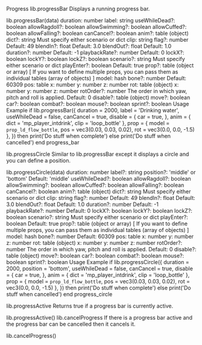 Progress
lib.progressBar
Displays a running progress bar.

lib.progressBar(data)
duration: number
label: string
useWhileDead?: boolean
allowRagdoll?: boolean
allowSwimming?: boolean
allowCuffed?: boolean
allowFalling?: boolean
canCancel?: boolean
anim?: table (object)
dict?: string
Must specify either scenario or dict
clip: string
flag?: number
Default: 49
blendIn?: float
Default: 3.0
blendOut?: float
Default: 1.0
duration?: number
Default: -1
playbackRate?: number
Default: 0
lockX?: boolean
lockY?: boolean
lockZ?: boolean
scenario?: string
Must specify either scenario or dict
playEnter?: boolean
Default: true
prop?: table (object or array)
[ If you want to define multiple props, you can pass them as individual tables (array of objects) ]
model: hash
bone?: number
Default: 60309
pos: table
x: number
y: number
z: number
rot: table (object)
x: number
y: number
z: number
rotOrder?: number
The order in which yaw, pitch and roll is applied.
Default: 0
disable?: table (object)
move?: boolean
car?: boolean
combat?: boolean
mouse?: boolean
sprint?: boolean
Usage Example
if lib.progressBar({
    duration = 2000,
    label = 'Drinking water',
    useWhileDead = false,
    canCancel = true,
    disable = {
        car = true,
    },
    anim = {
        dict = 'mp_player_intdrink',
        clip = 'loop_bottle'
    },
    prop = {
        model = `prop_ld_flow_bottle`,
        pos = vec3(0.03, 0.03, 0.02),
        rot = vec3(0.0, 0.0, -1.5)
    },
}) then print('Do stuff when complete') else print('Do stuff when cancelled') end
progress_bar

lib.progressCircle
Similar to lib.progressBar except it displays a circle and you can define a position.

lib.progressCircle(data)
duration: number
label?: string
position?: 'middle' or 'bottom'
Default: 'middle'
useWhileDead?: boolean
allowRagdoll?: boolean
allowSwimming?: boolean
allowCuffed?: boolean
allowFalling?: boolean
canCancel?: boolean
anim?: table (object)
dict?: string
Must specify either scenario or dict
clip: string
flag?: number
Default: 49
blendIn?: float
Default: 3.0
blendOut?: float
Default: 1.0
duration?: number
Default: -1
playbackRate?: number
Default: 0
lockX?: boolean
lockY?: boolean
lockZ?: boolean
scenario?: string
Must specify either scenario or dict
playEnter?: boolean
Default: true
prop?: table (object or array)
[ If you want to define multiple props, you can pass them as individual tables (array of objects) ]
model: hash
bone?: number
Default: 60309
pos: table
x: number
y: number
z: number
rot: table (object)
x: number
y: number
z: number
rotOrder?: number
The order in which yaw, pitch and roll is applied.
Default: 0
disable?: table (object)
move?: boolean
car?: boolean
combat?: boolean
mouse?: boolean
sprint?: boolean
Usage Example
if lib.progressCircle({
    duration = 2000,
    position = 'bottom',
    useWhileDead = false,
    canCancel = true,
    disable = {
        car = true,
    },
    anim = {
        dict = 'mp_player_intdrink',
        clip = 'loop_bottle'
    },
    prop = {
        model = `prop_ld_flow_bottle`,
        pos = vec3(0.03, 0.03, 0.02),
        rot = vec3(0.0, 0.0, -1.5)
    },
}) then print('Do stuff when complete') else print('Do stuff when cancelled') end
progress_circle

lib.progressActive
Returns true if a progress bar is currently active.

lib.progressActive()
lib.cancelProgress
If there is a progress bar active and the progress bar can be cancelled then it cancels it.

lib.cancelProgress()